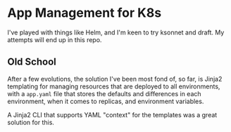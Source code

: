 # App Management for K8s

I've played with things like Helm, and I'm keen to try ksonnet and
draft. My attempts will end up in this repo.

## Old School

After a few evolutions, the solution I've been most fond of, so far, is
Jinja2 templating for managing resources that are deployed to all
environments, with a `app.yaml` file that stores the defaults and
differences in each environment, when it comes to replicas, and
environment variables.

A Jinja2 CLI that supports YAML "context" for the templates was a great
solution for this.
